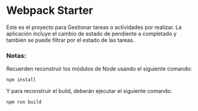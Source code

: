 # Webpack Starter

Este es el proyecto para Gestionar tareas o actividades por realizar.
La aplicación incluye el cambio de estado de pendiente a completado y también se puede filtrar por el estado de las tareas.
### Notas:
Recuerden reconstruir los módulos de Node usando el siguiente comando:

```
npm install
```
Y para reconstruir el build, deberán ejecutar el siguiente comando:
```
npm run build
```